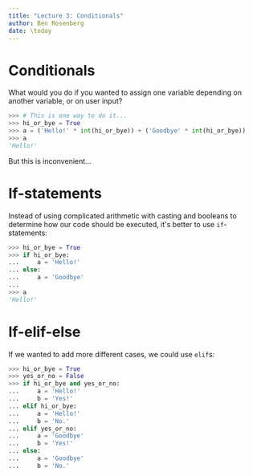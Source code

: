 ```yaml
---
title: "Lecture 3: Conditionals"
author: Ben Rosenberg
date: \today
---
```


# Conditionals

What would you do if you wanted to assign one variable depending on another variable, or on user input?

```python
>>> # This is one way to do it...
>>> hi_or_bye = True
>>> a = ('Hello!' * int(hi_or_bye)) + ('Goodbye' * int(hi_or_bye))
>>> a
'Hello!'
```

But this is inconvenient...

# If-statements

Instead of using complicated arithmetic with casting and booleans to determine how our code should be executed, it's better to use `if`-statements:

```python
>>> hi_or_bye = True
>>> if hi_or_bye:
...     a = 'Hello!'
... else:
...     a = 'Goodbye'
...
>>> a
'Hello!'
```

# If-elif-else

If we wanted to add more different cases, we could use `elif`s:

```python
>>> hi_or_bye = True
>>> yes_or_no = False
>>> if hi_or_bye and yes_or_no:
...     a = 'Hello!'
...     b = 'Yes!'
... elif hi_or_bye:
...     a = 'Hello!'
...     b = 'No.'
... elif yes_or_no:
...     a = 'Goodbye'
...     b = 'Yes!'
... else:
...     a = 'Goodbye'
...     b = 'No.'
```
